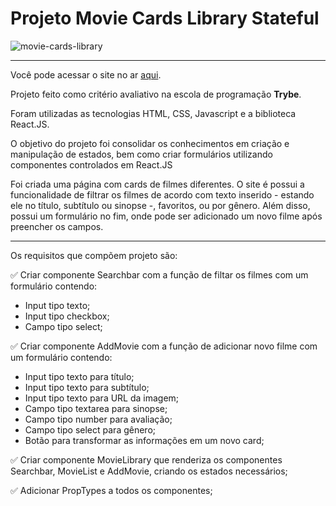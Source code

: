 # Projeto Movie Cards Library Stateful
![movie-cards-library](https://user-images.githubusercontent.com/82068881/124370989-b14de300-dc53-11eb-935d-650ef78af912.png)

***
Você pode acessar o site no ar [aqui](https://kevin-ol.github.io/project-movie-cards-library-stateful/).

Projeto feito como critério avaliativo na escola de programação **Trybe**.

Foram utilizadas as tecnologias HTML, CSS, Javascript e a biblioteca React.JS.

O objetivo do projeto foi consolidar os conhecimentos em criação e manipulação de estados, bem como criar formulários utilizando componentes controlados
em React.JS

Foi criada uma página com cards de filmes diferentes. O site é possui a funcionalidade de filtrar os filmes de acordo com texto inserido - estando ele no título,
subtítulo ou sinopse -, favoritos, ou por gênero. Além disso, possui um formulário no fim, onde pode ser adicionado um novo filme após preencher os campos.
***
Os requisitos que compõem projeto são:

:white_check_mark: Criar componente Searchbar com a função de filtar os filmes com um formulário contendo:
- Input tipo texto;
- Input tipo checkbox;
- Campo tipo select;

:white_check_mark: Criar componente AddMovie com a função de adicionar novo filme com um formulário contendo:
- Input tipo texto para título;
- Input tipo texto para subtítulo;
- Input tipo texto para URL da imagem;
- Campo tipo textarea para sinopse;
- Campo tipo number para avaliação;
- Campo tipo select para gênero;
- Botão para transformar as informações em um novo card;

:white_check_mark: Criar componente MovieLibrary que renderiza os componentes Searchbar, MovieList e AddMovie, criando os estados necessários;

:white_check_mark: Adicionar PropTypes a todos os componentes;
